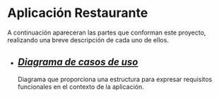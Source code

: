 # Aplicación Restaurante #
A continuación apareceran las partes que conforman este proyecto, realizando una breve descripción de cada uno de ellos.
<br>
* ## [*Diagrama de casos de uso*](https://github.com/MoisesEstevez/proyecto-ets/wiki/Diagrama-de-Casos-de-Uso) ##
    Diagrama que proporciona una estructura para expresar requisitos funcionales en el contexto de la aplicación.
